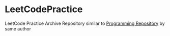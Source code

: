 # LeetCodePractice
LeetCode Practice Archive Repository similar to [Programming Repository](https://github.com/SorenCaraan/Programming-Repository) by same author 
